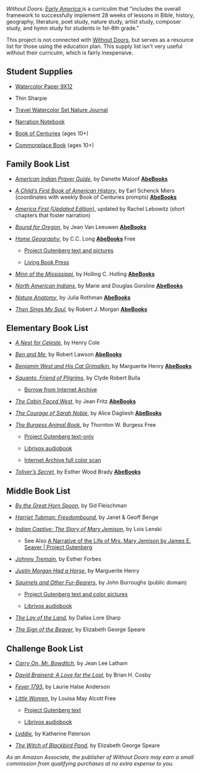 *Without Doors: [Early America ](https://www.withoutdoorscurriculum.com/early-america)* is a curriculim that "includes the overall framework to successfully implement 28 weeks of lessons in Bible, history, geography, literature, poet study, nature study, artist study, composer study, and hymn study for students in 1st-8th grade."

This project is not connected with [Without Doors](https://www.withoutdoorscurriculum.com/), but serves as a resource list for those using the education plan. This supply list isn't very useful without their curriculm, which is fairly inexpensive.

## Student Supplies

- [Watercolor Paper 9X12](https://amzn.to/3nphUkl)
  
- Thin Sharpie
  
- [Travel Watercolor Set ](https://amzn.to/3JPVv6W)[Nature Journal](https://amzn.to/3JNZ2Tj)
  
- [Narration Notebook](https://amzn.to/3z6KpG3)
  
- [Book of Centuries](https://withoutdoors.itemorder.com/shop/product/25345886/) (ages 10+)
  
- [Commonplace Book](https://amzn.to/3K7NYC6) (ages 10+)
  

## Family Book List

- [*American Indian Prayer Guide*](https://www.sonlight.com/american-indian-prayer-guide), by Danette Maloof [**AbeBooks**](https://www.abebooks.com/9781887840507/American-Indian-Prayer-Guide-Danette-1887840508/plp)
  
- [*A Child’s First Book of American History*](https://amzn.to/3npNPRj), by Earl Schenck Miers (coordinates with weekly Book of Centuries prompts) [**AbeBooks**](https://www.abebooks.com/9781893103412/Childs-First-Book-American-History-1893103412/plp)
  
- [*America First (Updated Edition)*](https://amzn.to/4fkQ1yT), updated by Rachel Lebowitz (short chapters that foster narration)
  
- [*Bound for Oregon*](https://amzn.to/3vdU26O), by Jean Van Leeuwen [**AbeBooks**](https://www.abebooks.com/9780140383195/Bound-Oregon-Leeuwen-Jean-0140383190/plp)
  
- [*Home Geography*](https://amzn.to/3toUui7), by C.C. Long [**AbeBooks**](https://www.abebooks.com/9781944435035/Home-Geography-Primary-Grades-Written-1944435034/plp) Free
  
  - [Project Gutenberg text and pictures](https://www.gutenberg.org/ebooks/12228)
    
  - [Living Book Press](https://www.livingbookpress.com/product/home-geography-for-primary-grades/)
    
- [*Minn of the Mississippi*](https://amzn.to/3Zfi22R), by Holling C. Holling [**AbeBooks**](https://www.abebooks.com/9780395273999/Minn-Mississippi-Newbery-Honor-Award-0395273994/plp)
  
- [*North American Indians*](https://amzn.to/3vbWrz8), by Marie and Douglas Gorsline [**AbeBooks**](https://www.abebooks.com/9780394837024/North-American-Indians-PicturebackR-Gorsline-0394837029/plp)
  
- [*Nature Anatomy*](https://amzn.to/3lGNObi), by Julia Rothman [**AbeBooks**](https://www.abebooks.com/9781612122311/Nature-Anatomy-Curious-Parts-Pieces-1612122310/plp)
  
- [*Then Sings My Soul*](https://amzn.to/3RPh78M), by Robert J. Morgan [**AbeBooks**](https://www.abebooks.com/9780785249399/Sings-Soul-150-Worlds-Greatest-0785249397/plp)
  

## Elementary Book List

- [*A Nest for Celeste*](https://amzn.to/3wCMUl8), by Henry Cole
  
- [*Ben and Me*](https://amzn.to/3uTFqK4), by Robert Lawson [**AbeBooks**](https://www.abebooks.com/book-search/isbn/9780316517300/n/100121502)
  
- [*Benjamin West and His Cat Grimalkin*](https://amzn.to/49rVwtH), by Marguerite Henry [**AbeBooks**](https://www.abebooks.com/9781481403948/Benjamin-West-Cat-Grimalkin-Henry-148140394X/plp)
  
- [*Squanto, Friend of Pilgrims*](https://amzn.to/3Idd4O1), by Clyde Robert Bulla
  
  - [Borrow from Internet Archive](https://archive.org/details/squantofriendofp00bull/page/n115/mode/2up)
    
- [*The Cabin Faced West*](https://amzn.to/3UUxmU5), by Jean Fritz [**AbeBooks**](https://www.abebooks.com/9780698119369/Cabin-Faced-West-Fritz-Jean-0698119363/plp)
  
- [*The Courage of Sarah Noble*](https://amzn.to/48vbH8a), by Alice Dagliesh [**AbeBooks**](https://www.abebooks.com/9780684188300/Courage-Sarah-Noble-Dalgliesh-Alice-0684188309/plp)
  
- [*The Burgess Animal Book*](https://amzn.to/48q7Kl6), by Thornton W. Burgess Free
  
  - [Project Gutenberg text-only](https://www.gutenberg.org/ebooks/2441)
    
  - [Librivox audiobook](https://librivox.org/the-burgess-animal-book-for-children-by-thornton-w-burgess)
    
  - [Internet Archive full color scan](https://archive.org/details/cu31924022526457/)
    
- [*Toliver’s Secret*](https://amzn.to/3wDqFeR), by Esther Wood Brady [**AbeBooks**](https://www.abebooks.com/book-search/isbn/9780679848042/n/100121502)
  

## Middle Book List

- [*By the Great Horn Spoon*](https://amzn.to/49ylzzh), by Sid Fleischman
  
- [*Harriet Tubman: Freedombound*](https://amzn.to/3Ia5KTv), by Janet & Geoff Benge
  
- [*Indian Captive: The Story of Mary Jemison*](https://amzn.to/42T2Bkh), by Lois Lenski
  
  - See Also [A Narrative of the Life of Mrs. Mary Jemison by James E. Seaver | Project Gutenberg](https://gutenberg.org/ebooks/6960)
    
- [*Johnny Tremain*](https://amzn.to/3IdcBeJ), by Esther Forbes
  
- [*Justin Morgan Had a Horse*](https://amzn.to/42RzduU), by Marguerite Henry
  
- [*Squirrels and Other Fur-Bearers*](https://amzn.to/3SPFIK9), by John Burroughs (public domain)
  
  - [Project Gutenberg text and color pictures](https://gutenberg.org/ebooks/24388)
    
  - [Librivox audiobook](https://librivox.org/squirrels-and-other-fur-bearers-by-john-burroughs/)
    
- [*The Lay of the Land*](https://amzn.to/49t6XBj), by Dallas Lore Sharp
  
- [*The Sign of the Beaver,*](https://amzn.to/3TbNsax) by Elizabeth George Speare
  

## Challenge Book List

- [*Carry On, Mr. Bowditch*](https://amzn.to/48o0pmC), by Jean Lee Latham
  
- [*David Brainerd: A Love for the Lost*](https://amzn.to/3VJqSaK), by Brian H. Cosby
  
- [*Fever 1793*](https://amzn.to/475MbWu), by Laurie Halse Anderson
  
- [*Little Women*,](https://amzn.to/4er0CJh) by Louisa May Alcott Free
  
  - [Project Gutenberg text](https://gutenberg.org/ebooks/37106)
    
  - [Librivox audiobook](https://librivox.org/little-women-dramatic-reading-by-louisa-may-alcott/)
    
- [*Lyddie*](https://amzn.to/4h6CiOb)*,* by Katherine Paterson
  
- [*The Witch of Blackbird Pond*](https://amzn.to/3wq5kFI), by Elizabeth George Speare
  

*As an Amazon Associate, the publisher of Without Doors may earn a small commission from qualifying purchases at no extra expense to you.*
